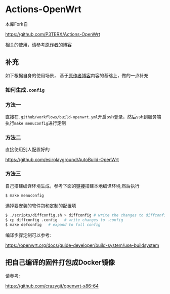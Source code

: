 # Actions-OpenWrt

本库Fork自

<https://github.com/P3TERX/Actions-OpenWrt>

相关的使用，请参考[原作者的博客](https://p3terx.com/archives/build-openwrt-with-github-actions.html)


## 补充

如下根据自身的使用场景， 基于[原作者博客](https://p3terx.com/archives/build-openwrt-with-github-actions.html)内容的基础上，做的一点补充

### 如何生成`.config`

### 方法一

直接在`.github/workflows/build-openwrt.yml`开启ssh登录，然后ssh到服务端执行`make menuconfig`进行定制

### 方法二

直接使用别人配置好的

<https://github.com/esirplayground/AutoBuild-OpenWrt>

### 方法三

自己搭建编译环境生成，参考下面的[链接](https://github.com/coolsnowwolf/lede)搭建本地编译环境,然后执行

```bash
$ make menuconfig
```

选择要安装的软件包和定制的配置项

```bash
$ ./scripts/diffconfig.sh > diffconfig # write the changes to diffconfig
$ cp diffconfig .config   # write changes to .config
$ make defconfig   # expand to full config
```

编译步骤定制可以参考:

 <https://openwrt.org/docs/guide-developer/build-system/use-buildsystem>

## 把自己编译的固件打包成Docker镜像

请参考:

<https://github.com/crazygit/openwrt-x86-64>

